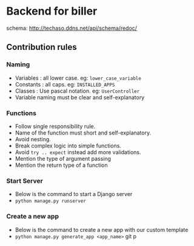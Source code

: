 # Backend for biller

schema: http://techaso.ddns.net/api/schema/redoc/

## Contribution rules
### Naming
- Variables : all lower case. eg: `lower_case_variable`
- Constants : all caps. eg: `INSTALLED_APPS`
- Classes : Use pascal notation. eg: `UserController`
- Variable naming must be clear and self-explanatory 

### Functions
- Follow single responsibility rule.
- Name of the function must short and self-explanatory.
- Avoid nesting.
- Break complex logic into simple functions.
- Avoid `try .. expect` instead add more validations.
- Mention the type of argument passing
- Mention the return type of a function



### Start Server 
- Below is the command to start a Django server
- `python manage.py runserver`

### Create a new app 
- Below is the command to create a new app with our custom template
- `python manage.py generate_app <app_name>`
git p